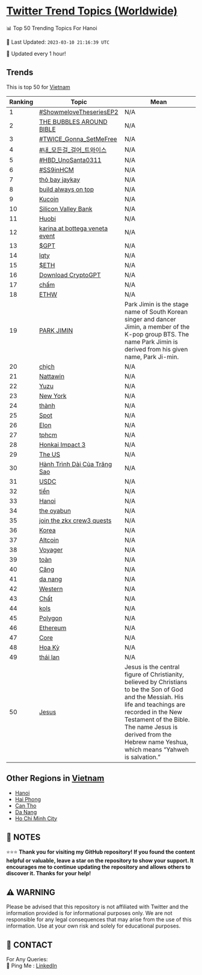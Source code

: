 [Twitter Trend Topics (Worldwide)](https://github.com/ErcinDedeoglu/Twitter-Trend-Topics)
==========


📊 Top 50 Trending Topics For Hanoi

📆 Last Updated: `2023-03-10 21:16:39 UTC`

🔧 Updated every 1 hour!


## Trends

This is top 50 for [Vietnam](</Vietnam>)

| Ranking | Topic | Mean |
| ------- | ------------ | ------------ |
| 1 | [#ShowmeloveTheseriesEP2](http://twitter.com/search?q=%23ShowmeloveTheseriesEP2) | N/A |
| 2 | [THE BUBBLES AROUND BIBLE](http://twitter.com/search?q=THE+BUBBLES+AROUND+BIBLE) | N/A |
| 3 | [#TWICE_Gonna_SetMeFree](http://twitter.com/search?q=%23TWICE_Gonna_SetMeFree) | N/A |
| 4 | [#내_모든걸_걸어_트와이스](http://twitter.com/search?q=%23%eb%82%b4_%eb%aa%a8%eb%93%a0%ea%b1%b8_%ea%b1%b8%ec%96%b4_%ed%8a%b8%ec%99%80%ec%9d%b4%ec%8a%a4) | N/A |
| 5 | [#HBD_UnoSanta0311](http://twitter.com/search?q=%23HBD_UnoSanta0311) | N/A |
| 6 | [#SS9inHCM](http://twitter.com/search?q=%23SS9inHCM) | N/A |
| 7 | [thỏ bay jaykay](http://twitter.com/search?q=th%e1%bb%8f+bay+jaykay) | N/A |
| 8 | [build always on top](http://twitter.com/search?q=build+always+on+top) | N/A |
| 9 | [Kucoin](http://twitter.com/search?q=Kucoin) | N/A |
| 10 | [Silicon Valley Bank](http://twitter.com/search?q=Silicon+Valley+Bank) | N/A |
| 11 | [Huobi](http://twitter.com/search?q=Huobi) | N/A |
| 12 | [karina at bottega veneta event](http://twitter.com/search?q=karina+at+bottega+veneta+event) | N/A |
| 13 | [$GPT](http://twitter.com/search?q=%24GPT) | N/A |
| 14 | [lqty](http://twitter.com/search?q=lqty) | N/A |
| 15 | [$ETH](http://twitter.com/search?q=%24ETH) | N/A |
| 16 | [Download CryptoGPT](http://twitter.com/search?q=Download+CryptoGPT) | N/A |
| 17 | [chấm](http://twitter.com/search?q=ch%e1%ba%a5m) | N/A |
| 18 | [ETHW](http://twitter.com/search?q=ETHW) | N/A |
| 19 | [PARK JIMIN](http://twitter.com/search?q=PARK+JIMIN) | Park Jimin is the stage name of South Korean singer and dancer Jimin, a member of the K-pop group BTS. The name Park Jimin is derived from his given name, Park Ji-min. |
| 20 | [chịch](http://twitter.com/search?q=ch%e1%bb%8bch) | N/A |
| 21 | [Nattawin](http://twitter.com/search?q=Nattawin) | N/A |
| 22 | [Yuzu](http://twitter.com/search?q=Yuzu) | N/A |
| 23 | [New York](http://twitter.com/search?q=New+York) | N/A |
| 24 | [thành](http://twitter.com/search?q=th%c3%a0nh) | N/A |
| 25 | [Spot](http://twitter.com/search?q=Spot) | N/A |
| 26 | [Elon](http://twitter.com/search?q=Elon) | N/A |
| 27 | [tphcm](http://twitter.com/search?q=tphcm) | N/A |
| 28 | [Honkai Impact 3](http://twitter.com/search?q=Honkai+Impact+3) | N/A |
| 29 | [The US](http://twitter.com/search?q=The+US) | N/A |
| 30 | [Hành Trình Dài Của Trăng Sao](http://twitter.com/search?q=H%c3%a0nh+Tr%c3%acnh+D%c3%a0i+C%e1%bb%a7a+Tr%c4%83ng+Sao) | N/A |
| 31 | [USDC](http://twitter.com/search?q=USDC) | N/A |
| 32 | [tiền](http://twitter.com/search?q=ti%e1%bb%81n) | N/A |
| 33 | [Hanoi](http://twitter.com/search?q=Hanoi) | N/A |
| 34 | [the oyabun](http://twitter.com/search?q=the+oyabun) | N/A |
| 35 | [join the zkx crew3 quests](http://twitter.com/search?q=join+the+zkx+crew3+quests) | N/A |
| 36 | [Korea](http://twitter.com/search?q=Korea) | N/A |
| 37 | [Altcoin](http://twitter.com/search?q=Altcoin) | N/A |
| 38 | [Voyager](http://twitter.com/search?q=Voyager) | N/A |
| 39 | [toàn](http://twitter.com/search?q=to%c3%a0n) | N/A |
| 40 | [Căng](http://twitter.com/search?q=C%c4%83ng) | N/A |
| 41 | [da nang](http://twitter.com/search?q=da+nang) | N/A |
| 42 | [Western](http://twitter.com/search?q=Western) | N/A |
| 43 | [Chất](http://twitter.com/search?q=Ch%e1%ba%a5t) | N/A |
| 44 | [kols](http://twitter.com/search?q=kols) | N/A |
| 45 | [Polygon](http://twitter.com/search?q=Polygon) | N/A |
| 46 | [Ethereum](http://twitter.com/search?q=Ethereum) | N/A |
| 47 | [Core](http://twitter.com/search?q=Core) | N/A |
| 48 | [Hoa Kỳ](http://twitter.com/search?q=Hoa+K%e1%bb%b3) | N/A |
| 49 | [thái lan](http://twitter.com/search?q=th%c3%a1i+lan) | N/A |
| 50 | [Jesus](http://twitter.com/search?q=Jesus) | Jesus is the central figure of Christianity, believed by Christians to be the Son of God and the Messiah. His life and teachings are recorded in the New Testament of the Bible. The name Jesus is derived from the Hebrew name Yeshua, which means “Yahweh is salvation.” |



## Other Regions in [Vietnam](</Vietnam>)

* [Hanoi](</Vietnam/Hanoi.md>)
* [Hai Phong](</Vietnam/Hai Phong.md>)
* [Can Tho](</Vietnam/Can Tho.md>)
* [Da Nang](</Vietnam/Da Nang.md>)
* [Ho Chi Minh City](</Vietnam/Ho Chi Minh City.md>)



## 📝 NOTES

⭐⭐⭐ **Thank you for visiting my GitHub repository! If you found the content helpful or valuable, leave a star on the repository to show your support. It encourages me to continue updating the repository and allows others to discover it. Thanks for your help!**


## ⚠️ WARNING

Please be advised that this repository is not affiliated with Twitter and the information provided is for informational purposes only. We are not responsible for any legal consequences that may arise from the use of this information. Use at your own risk and solely for educational purposes.


## 📨 CONTACT

 For Any Queries:  
            🏓 Ping Me : [LinkedIn](https://www.linkedin.com/in/ercindedeoglu/)
